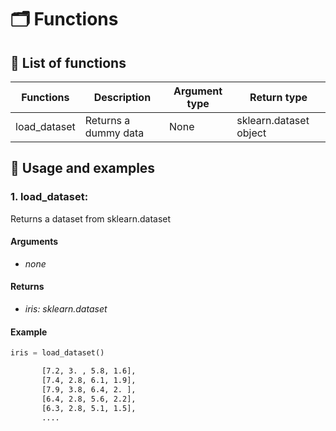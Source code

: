 # 🗂  Functions

## 🧰 List of functions

| Functions    | Description          | Argument type | Return type |
| ------------ | ---------------------| ------------- | ----------- |
| load_dataset | Returns a dummy data | None          | sklearn.dataset object |

## 🦾 Usage and examples

### 1. load_dataset:
Returns a dataset from sklearn.dataset

#### Arguments
- *none*

#### Returns
- *iris: sklearn.dataset*

#### Example
``` python
iris = load_dataset()
```
```zsh
       [7.2, 3. , 5.8, 1.6],
       [7.4, 2.8, 6.1, 1.9],
       [7.9, 3.8, 6.4, 2. ],
       [6.4, 2.8, 5.6, 2.2],
       [6.3, 2.8, 5.1, 1.5],
       ....
```

